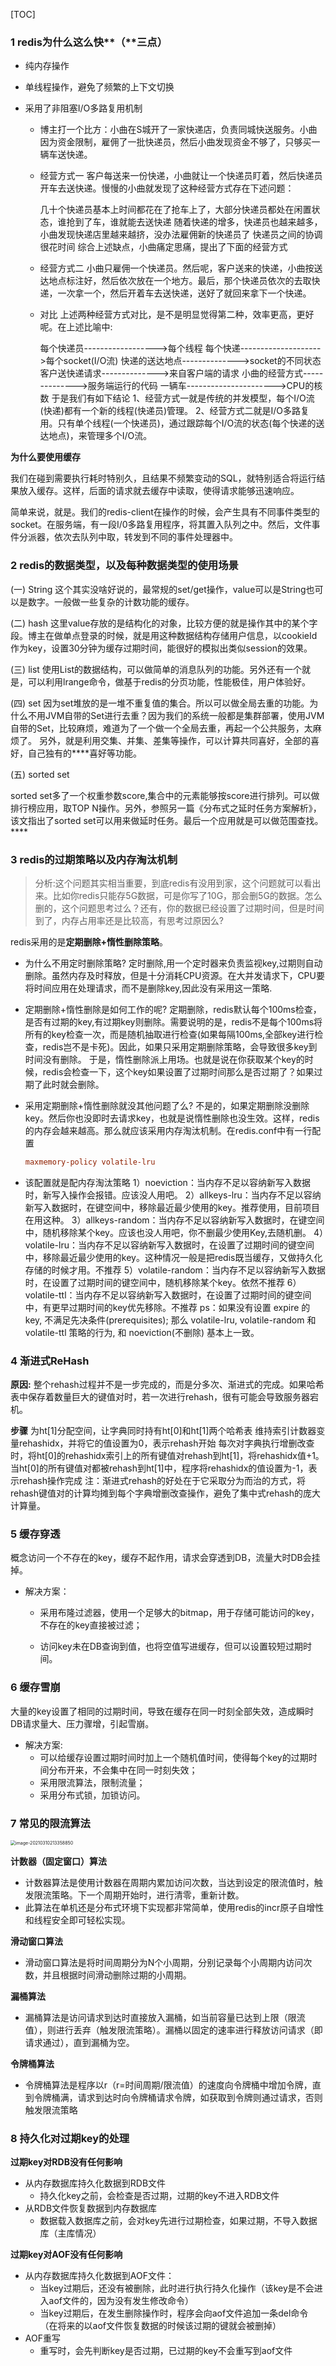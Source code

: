 [TOC]

### 1 redis为什么这么快**（**三点）

* 纯内存操作

* 单线程操作，避免了频繁的上下文切换

* 采用了非阻塞I/O多路复用机制

	* 博主打一个比方：小曲在S城开了一家快递店，负责同城快送服务。小曲因为资金限制，雇佣了一批快递员，然后小曲发现资金不够了，只够买一辆车送快递。

	* 经营方式一
		客户每送来一份快递，小曲就让一个快递员盯着，然后快递员开车去送快递。慢慢的小曲就发现了这种经营方式存在下述问题：

		几十个快递员基本上时间都花在了抢车上了，大部分快递员都处在闲置状态，谁抢到了车，谁就能去送快递
		随着快递的增多，快递员也越来越多，小曲发现快递店里越来越挤，没办法雇佣新的快递员了
		快递员之间的协调很花时间
		综合上述缺点，小曲痛定思痛，提出了下面的经营方式

	* 经营方式二
		小曲只雇佣一个快递员。然后呢，客户送来的快递，小曲按送达地点标注好，然后依次放在一个地方。最后，那个快递员依次的去取快递，一次拿一个，然后开着车去送快递，送好了就回来拿下一个快递。

	* 对比
		上述两种经营方式对比，是不是明显觉得第二种，效率更高，更好呢。在上述比喻中:

		每个快递员------------------>每个线程
		每个快递-------------------->每个socket(I/O流)
		快递的送达地点-------------->socket的不同状态
		客户送快递请求-------------->来自客户端的请求
		小曲的经营方式-------------->服务端运行的代码
		一辆车---------------------->CPU的核数
		于是我们有如下结论
		1、经营方式一就是传统的并发模型，每个I/O流(快递)都有一个新的线程(快递员)管理。
		2、经营方式二就是I/O多路复用。只有单个线程(一个快递员)，通过跟踪每个I/O流的状态(每个快递的送达地点)，来管理多个I/O流。

**为什么要使用缓存**

​		我们在碰到需要执行耗时特别久，且结果不频繁变动的SQL，就特别适合将运行结果放入缓存。这样，后面的请求就去缓存中读取，使得请求能够迅速响应。

​		简单来说，就是。我们的redis-client在操作的时候，会产生具有不同事件类型的socket。在服务端，有一段I/0多路复用程序，将其置入队列之中。然后，文件事件分派器，依次去队列中取，转发到不同的事件处理器中。



### 2 redis的数据类型，以及每种数据类型的使用场景

(一) String
这个其实没啥好说的，最常规的set/get操作，value可以是String也可以是数字。一般做一些复杂的计数功能的缓存。

(二) hash
这里value存放的是结构化的对象，比较方便的就是操作其中的某个字段。博主在做单点登录的时候，就是用这种数据结构存储用户信息，以cookieId作为key，设置30分钟为缓存过期时间，能很好的模拟出类似session的效果。

(三) list
使用List的数据结构，可以做简单的消息队列的功能。另外还有一个就是，可以利用lrange命令，做基于redis的分页功能，性能极佳，用户体验好。

(四) set
因为set堆放的是一堆不重复值的集合。所以可以做全局去重的功能。为什么不用JVM自带的Set进行去重？因为我们的系统一般都是集群部署，使用JVM自带的Set，比较麻烦，难道为了一个做一个全局去重，再起一个公共服务，太麻烦了。
另外，就是利用交集、并集、差集等操作，可以计算共同喜好，全部的喜好，自己独有的****喜好等功能。

(五) sorted set

sorted set多了一个权重参数score,集合中的元素能够按score进行排列。可以做排行榜应用，取TOP N操作。另外，参照另一篇《分布式之延时任务方案解析》，该文指出了sorted set可以用来做延时任务。最后一个应用就是可以做范围查找。****



### 3 redis的过期策略以及内存淘汰机制

> 分析:这个问题其实相当重要，到底redis有没用到家，这个问题就可以看出来。比如你redis只能存5G数据，可是你写了10G，那会删5G的数据。怎么删的，这个问题思考过么？还有，你的数据已经设置了过期时间，但是时间到了，内存占用率还是比较高，有思考过原因么?

redis采用的是**定期删除+惰性删除策略**。

* 为什么不用定时删除策略?
	定时删除,用一个定时器来负责监视key,过期则自动删除。虽然内存及时释放，但是十分消耗CPU资源。在大并发请求下，CPU要将时间应用在处理请求，而不是删除key,因此没有采用这一策略.

* 定期删除+惰性删除是如何工作的呢?
	            定期删除，redis默认每个100ms检查，是否有过期的key,有过期key则删除。需要说明的是，redis不是每个100ms将所有的key检查一次，而是随机抽取进行检查(如果每隔100ms,全部key进行检查，redis岂不是卡死)。因此，如果只采用定期删除策略，会导致很多key到时间没有删除。
	        于是，惰性删除派上用场。也就是说在你获取某个key的时候，redis会检查一下，这个key如果设置了过期时间那么是否过期了？如果过期了此时就会删除。

* 采用定期删除+惰性删除就没其他问题了么?
	        不是的，如果定期删除没删除key。然后你也没即时去请求key，也就是说惰性删除也没生效。这样，redis的内存会越来越高。那么就应该采用内存淘汰机制。在redis.conf中有一行配置

	```conf
	maxmemory-policy volatile-lru
	```

* 该配置就是配内存淘汰策略
	1）noeviction：当内存不足以容纳新写入数据时，新写入操作会报错。应该没人用吧。
	2）allkeys-lru：当内存不足以容纳新写入数据时，在键空间中，移除最近最少使用的key。推荐使用，目前项目在用这种。
	3）allkeys-random：当内存不足以容纳新写入数据时，在键空间中，随机移除某个key。应该也没人用吧，你不删最少使用Key,去随机删。
	4）volatile-lru：当内存不足以容纳新写入数据时，在设置了过期时间的键空间中，移除最近最少使用的key。这种情况一般是把redis既当缓存，又做持久化存储的时候才用。不推荐
	5）volatile-random：当内存不足以容纳新写入数据时，在设置了过期时间的键空间中，随机移除某个key。依然不推荐
	6）volatile-ttl：当内存不足以容纳新写入数据时，在设置了过期时间的键空间中，有更早过期时间的key优先移除。不推荐
	ps：如果没有设置 expire 的key, 不满足先决条件(prerequisites); 那么 volatile-lru, volatile-random 和 volatile-ttl 策略的行为, 和 noeviction(不删除) 基本上一致。



### 4 渐进式ReHash

**原因:**
整个rehash过程并不是一步完成的，而是分多次、渐进式的完成。如果哈希表中保存着数量巨大的键值对时，若一次进行rehash，很有可能会导致服务器宕机。

**步骤**
为ht[1]分配空间，让字典同时持有ht[0]和ht[1]两个哈希表
维持索引计数器变量rehashidx，并将它的值设置为0，表示rehash开始
每次对字典执行增删改查时，将ht[0]的rehashidx索引上的所有键值对rehash到ht[1]，将rehashidx值+1。
当ht[0]的所有键值对都被rehash到ht[1]中，程序将rehashidx的值设置为-1，表示rehash操作完成
注：渐进式rehash的好处在于它采取分为而治的方式，将rehash键值对的计算均摊到每个字典增删改查操作，避免了集中式rehash的庞大计算量。



### 5 缓存穿透

概念访问一个不存在的key，缓存不起作用，请求会穿透到DB，流量大时DB会挂掉。

* 解决方案：

	* 采用布隆过滤器，使用一个足够大的bitmap，用于存储可能访问的key，不存在的key直接被过滤；

	* 访问key未在DB查询到值，也将空值写进缓存，但可以设置较短过期时间。



### 6 缓存雪崩

​		大量的key设置了相同的过期时间，导致在缓存在同一时刻全部失效，造成瞬时DB请求量大、压力骤增，引起雪崩。

* 解决方案:
	* 可以给缓存设置过期时间时加上一个随机值时间，使得每个key的过期时间分布开来，不会集中在同一时刻失效；
	* 采用限流算法，限制流量；
	* 采用分布式锁，加锁访问。



### 7 常见的限流算法

<img src="../images/image-20210310213358850.png" alt="image-20210310213358850" style="zoom:50%;" />

**计数器（固定窗口）算法**

* 计数器算法是使用计数器在周期内累加访问次数，当达到设定的限流值时，触发限流策略。下一个周期开始时，进行清零，重新计数。
* 此算法在单机还是分布式环境下实现都非常简单，使用redis的incr原子自增性和线程安全即可轻松实现。

**滑动窗口算法**

* 滑动窗口算法是将时间周期分为N个小周期，分别记录每个小周期内访问次数，并且根据时间滑动删除过期的小周期。

**漏桶算法**

* 漏桶算法是访问请求到达时直接放入漏桶，如当前容量已达到上限（限流值），则进行丢弃（触发限流策略）。漏桶以固定的速率进行释放访问请求（即请求通过），直到漏桶为空。

**令牌桶算法**

* 令牌桶算法是程序以r（r=时间周期/限流值）的速度向令牌桶中增加令牌，直到令牌桶满，请求到达时向令牌桶请求令牌，如获取到令牌则通过请求，否则触发限流策略



### 8 持久化对过期key的处理

**过期key对RDB没有任何影响**

- 从内存数据库持久化数据到RDB文件
	- 持久化key之前，会检查是否过期，过期的key不进入RDB文件
- 从RDB文件恢复数据到内存数据库
	- 数据载入数据库之前，会对key先进行过期检查，如果过期，不导入数据库（主库情况）

**过期key对AOF没有任何影响**

- 从内存数据库持久化数据到AOF文件：
	- 当key过期后，还没有被删除，此时进行执行持久化操作（该key是不会进入aof文件的，因为没有发生修改命令）
	- 当key过期后，在发生删除操作时，程序会向aof文件追加一条del命令（在将来的以aof文件恢复数据的时候该过期的键就会被删掉）
- AOF重写
	- 重写时，会先判断key是否过期，已过期的key不会重写到aof文件 

